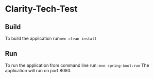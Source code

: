 # Clarity-Tech-Test
## Build 
To build the application run`mvn clean install`
## Run
To run the application from command line run:
`mvn spring-boot:run`
The application will run on port 8080.